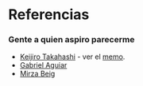 # Referencias

### Gente a quien aspiro parecerme

- [Keijiro Takahashi](https://github.com/keijiro) - ver el [memo](keijiro_memo.md).
- [Gabriel Aguiar](https://www.youtube.com/channel/UCiKWVboW_JzNy7Hf1T2W7uA)
- [Mirza Beig](https://www.youtube.com/channel/UCl9B0D0J2y6LZDU-ep8dXWw)
